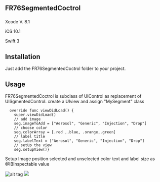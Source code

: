 ## FR76SegmentedCoctrol

###

Xcode V. 8.1

iOS 10.1  

Swift 3

## Installation

Just add the FR76SegmentedCoctrol folder to your project.

## Usage

FR76SegmentedCoctrol is subclass of UIControl as replacement of UISgmentedControl. 
create a UIview and assign "MySegment" class

     
      override func viewDidLoad() {
        super.viewDidLoad()
        // add image
        seg.imageToAdd = ["Aerosol", "Generic", "Injection", "Drop"]
        // choose color
        seg.colorArray = [.red ,.blue, .orange,.green]
        // label title
        seg.labelText = ["Aerosol", "Generic", "Injection", "Drop"]
        // setUp the view
        seg.setupView()}
        

Setup Image position selected and unselected color text and label size as @IBInspectable value

![alt tag](https://raw.githubusercontent.com/fred76/FR76SegmentedCoctrol/blob/master/insp.jpeg)
![]({{site.baseurl}}/https://github.com/fred76/FR76SegmentedCoctrol/blob/master/insp.jpeg)
